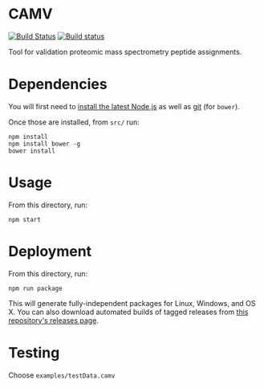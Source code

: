 # CAMV

[![Build Status](https://img.shields.io/travis/white-lab/CAMV.svg)](https://travis-ci.org/white-lab/CAMV)
[![Build status](https://ci.appveyor.com/api/projects/status/iva4po0glnswboc1?svg=true)](https://ci.appveyor.com/project/naderm/camv)

Tool for validation proteomic mass spectrometry peptide assignments.

# Dependencies

You will first need to [install the latest Node.js](https://nodejs.org/en/) as
well as [git](https://git-scm.com/) (for `bower`).


Once those are installed, from `src/` run:

```
npm install
npm install bower -g
bower install
```

# Usage

From this directory, run:

```
npm start
```

# Deployment

From this directory, run:

```
npm run package
```

This will generate fully-independent packages for Linux, Windows, and OS X. You
can also download automated builds of tagged releases from [this repository's
releases page](https://github.com/naderm/CAMV/releases).

# Testing

Choose `examples/testData.camv`
